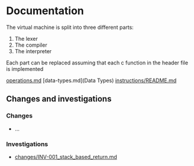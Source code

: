 # Documentation

The virtual machine is split into three different parts:

1. The lexer
2. The compiler
3. The interpreter

Each part can be replaced assuming that each c function in the header file is implemented

[operations.md](Operations)
[data-types.md](Data Types)
[instructions/README.md](Instructions)

## Changes and investigations

### Changes

* ...

### Investigations

* [changes/INV-001_stack_based_return.md](INV-001_stack_based_return)
